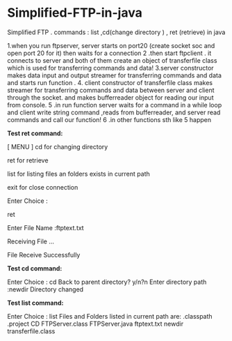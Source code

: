 # Simplified-FTP-in-java
Simplified FTP . commands : list ,cd(change directory ) , ret (retrieve) in java



1.when you run ftpserver, server starts on port20 (create socket soc and open port 20 for it) then waits for a connection
2 .then start ftpclient . it connects to server and both of them create an object of transferfile class which is used for transferring commands and data!
3.server constructor makes data input and output streamer for transferring commands and data and starts run function .
4. client constructor of transferfile class makes streamer for transferring commands and data between server and client through the socket. and makes  bufferreader object for reading our input from console. 
5 .in run function server waits for a command in a while loop and client write string command ,reads
from bufferreader, and server read commands and call our function!
6 .in other functions sth like 5 happen
 
**Test ret command:**

[ MENU ]
cd for changing directory

ret for retrieve

list for listing files an folders exists in current path

exit for close connection

Enter Choice :

ret

Enter File Name :ftptext.txt

Receiving File ...

File Receive Successfully
 
 
  
 
**Test cd command:**

Enter Choice :
cd
Back to parent directory?  y/n?n
Enter directory path :newdir
Directory changed

 

  
 
**Test list command:**

Enter Choice :
list
Files and Folders listed in current path are:
.classpath
.project
CD
FTPServer.class
FTPServer.java
ftptext.txt
newdir
transferfile.class
